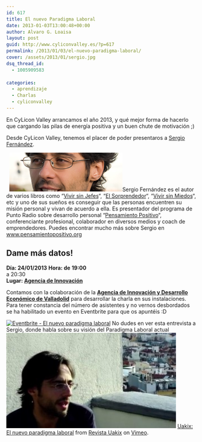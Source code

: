 ```yaml
---
id: 617
title: El nuevo Paradigma Laboral
date: 2013-01-03T13:00:48+00:00
author: Alvaro G. Loaisa
layout: post
guid: http://www.cyliconvalley.es/?p=617
permalink: /2013/01/03/el-nuevo-paradigma-laboral/
cover: /assets/2013/01/sergio.jpg
dsq_thread_id:
  - 1005909583

categories:
  - aprendizaje
  - Charlas
  - cyliconvalley
---
```

En CyLicon Valley arrancamos el año 2013, y qué mejor forma de hacerlo que cargando las pilas de energía positiva y un buen chute de motivación  ;)

Desde CyLicon Valley, tenemos el placer de poder presentaros a <a href="http://www.pensamientopositivo.org/" target="_blank">Sergio Fernández</a>.

   <img class="size-full wp-image-618 alignleft" title="SERGIO_BLOG" src="/assets/2013/01/SERGIO_BLOG.jpg" alt="" width="300" height="103" />Sergio Fernández es el autor de varios libros como &#8220;<a href="http://vivirsinjefe.es/" target="_blank">Vivir sin Jefes</a>&#8220;, &#8220;<a href="http://www.pensamientopositivo.org/el-sorprendedor/" target="_blank">El Sorprendedor</a>&#8220;, &#8220;<a href="http://www.vivirsinmiedos.com/" target="_blank">Vivir sin Miedos</a>&#8220;, etc y uno de sus sueños es conseguir que las personas encuentren su misión personal y vivan de acuerdo a ella. Es presentador del programa de Punto Radio sobre desarrollo personal &#8220;<a href="http://www.pensamientopositivo.org/" target="_blank">Pensamiento Positivo</a>&#8220;, conferenciante profesional, colaborador en diversos medios y coach de emprendedores. Puedes encontrar mucho más sobre Sergio en <a href="http://www.pensamientopositivo.org/" target="_blank">www.pensamientopositivo.org</a>

<div>
  <h2>
    Dame más datos!
  </h2>
  
  <p>
    <strong>Día: 24/01/2013</strong> <strong>Hora: de</strong> <strong>19:00<br /> </strong> a 20:30<br /> <strong>Lugar: <strong><a href="http://www.valladolidadelante.es/lang/agencia/?refbol=agencia&refsec=agencia_donde-estamos" target="_blank">Agencia de Innovación</a></strong></strong>
  </p>
</div>

<div>
  Contamos con la colaboración de la <strong><a href="http://www.valladolidadelante.es/lang/agencia/?refbol=agencia&refsec=agencia_donde-estamos" target="_blank">Agencia de Innovación y Desarrollo Económico de Valladolid</a></strong> para desarrollar la charla en sus instalaciones. Para tener constancia del número de asistentes y no vernos desbordados se ha habilitado un evento en Eventbrite para que os apuntéis :D
</div>

<a href="http://www.eventbrite.com/event/5130557636?ref=ebtnebtckt" target="_blank"><img src="http://www.eventbrite.com/custombutton?eid=5130557636" alt="Eventbrite - El nuevo paradigma laboral" /></a> No dudes en ver esta entrevista a Sergio, donde habla sobre su visión del Paradigma Laboral actual <a href="https://vimeo.com/29933267" target="_blank"><img class="alignnone wp-image-627" title="sergio" src="/assets/2013/01/sergio-300x168.jpg" alt="" width="450" height="253" /></a> [Uakix: El nuevo paradigma laboral](http://vimeo.com/29933267) from [Revista Uakix](http://vimeo.com/uakixtv) on [Vimeo](http://vimeo.com).